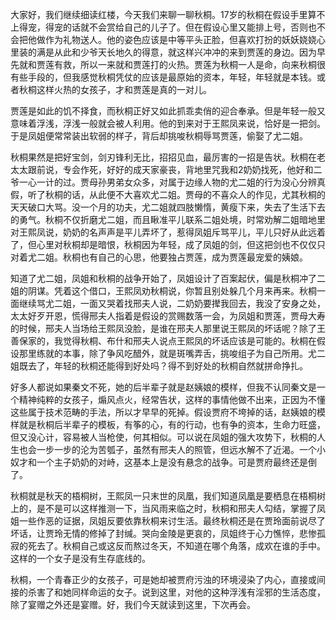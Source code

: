 
大家好，我们继续细读红楼，今天我们来聊一聊秋桐。17岁的秋桐在假设手里算不上得宠，得宠的话就不会赏给自己的儿子了。但在假设心里又能排上号，否则也不会把他做作为礼物送人。他的姿色应该是中等平头正脸，但喜欢打扮的妖妖娆娆心里装的满是从此和少爷天长地久的得意，就这样兴冲冲的来到贾莲的身边。因为早先就和贾莲有救，所以一来就和贾莲打的火热。贾莲为秋桐一人是命，向来秋桐很有些手段的，但我感觉秋桐凭仗的应该是最原始的资本，年轻，年轻就是本钱。或者秋桐这样火热的女孩子，才和贾莲是真的一对儿。

贾莲是如此的饥不择食，而秋桐正好又如此抓乖卖俏的迎合奉承。但是年轻一般又意味着浮浅，浮浅一般就会被人利用。他的到来对于王熙凤来说，恰好是一把剑。于是凤姐便常常装出软弱的样子，背后却挑唆秋桐辱骂贾莲，偷娶了尤二姐。

秋桐果然是把好宝剑，剑刃锋利无比，招招见血，最厉害的一招是告状。秋桐在老太太跟前说，专会作死，好好的成天家豪丧，背地里咒我和2奶奶找死，他好和二爷一心一计的过。贾母孙男弟女众多，对属于边缘人物的尤二姐的行为没心分辨真假，听了秋桐的话，从此便不大喜欢尤二姐。贾母的不喜众人的作见，尤其秋桐的天天破口大骂。没一个月的功夫，尤二姐就四肢懒惰，黄瘦下来，失去了生活下去的勇气。秋桐不仅折磨尤二姐，而且瞅准平儿联系二姐处境，时常劝解二姐暗地里对王熙凤说，奶奶的名声声是平儿弄坏了，惹得凤姐斥骂平儿，平儿只好从此远着了，但心里对秋桐却是暗恨，秋桐因为年轻，成了凤姐的剑，但这把剑也不仅仅只对着尤二姐。秋桐也有自己的心思，他要独占贾莲，成为贾莲最宠爱的姨娘。

知道了尤二姐，凤姐和秋桐的战争开始了，凤姐设计了百案起伏，偏是秋桐冲了二姐的阴谋。凭着这个借口，王熙凤劝秋桐说，你暂且别处躲几个月来再来。秋桐一面继续骂尤二姐，一面又哭着找邢夫人说，二奶奶要撵我回去，我没了安身之处，太太好歹开恩，慌得邢夫人指着是假设的赏赐数落一会，为凤姐和贾莲，贾母大寿的时候，邢夫人当场给王熙凤没脸，是谁在邢夫人那里说王熙凤的坏话呢？除了王善保家的，我觉得秋桐、布什和邢夫人说点王熙凤的坏话应该是可能的。秋桐在假设那里练就的本事，除了争风吃醋外，就是斑嘴弄舌，挑唆组子为自己所用。尤二姐既去了，年轻的秋桐还能得到好处吗？得不到好处的秋桐自然就拼命挣扎。

好多人都说如果秦文不死，她的后半辈子就是赵姨娘的模样，但我不认同秦文是一个精神纯粹的女孩子，煽风点火，经常告状，这样的事情他做不出来，正因为不懂这些属于技术范畴的手法，所以才早早的死掉。假设贾府不垮掉的话，赵姨娘的模样就是秋桐后半辈子的模板，有筝的心，有的行动，也有争的资本，生命力旺盛，但又没心计，容易被人当枪使，何其相似。可以说在凤姐的强大攻势下，秋桐的人生也会一步一步的沦为苦瓠子，虽然有邢夫人的照管，但远水解不了近渴。一个小奴才和一个主子奶奶的对峙，这基本上是没有悬念的战争。可是贾府最终还是倒了。

秋桐就是秋天的梧桐树，王熙凤一只末世的凤凰，我们知道凤凰是要栖息在梧桐树上的，是不是可以这样推测一下，当风雨来临之时，秋桐和邢夫人勾结，掌握了凤姐一些作恶的证据，凤姐反要依靠秋桐来讨生活。最终秋桐还是在贾玲面前说尽了坏话，让贾玲无情的修掉了封缄。哭向金陵是更哀的，凤姐终于心力憔悴，悲惨孤寂的死去了。秋桐自己或这反而熬过冬天，不知道在哪个角落，成欢在谁的手中。这样的一个女子是没有生存底线的。

秋桐，一个青春正少的女孩子，可是她却被贾府污浊的环境浸染了内心，直接或间接的杀害了和她同样命运的女子。说到这里，对他的这种浮浅有淫邪的生活态度，除了宴赠之外还是宴赠。好，我们今天就读到这里，下次再会。



